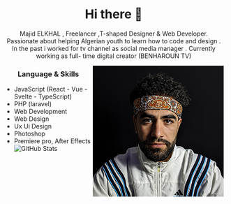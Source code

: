 <h1 align="center"> Hi there 👋 </h1>
<p align="center"> Majid ELKHAL , Freelancer ,T-shaped Designer & Web Developer. Passionate about helping Algerian youth to learn how to code and design .
In the past i worked for tv channel as social media manager .
Currently working as full- time digital creator (BENHAROUN TV) 
 </p>
<img align="right" src="Elkhal.jpg" height="300" width="300">
<h3 align="center"> Language & Skills </h3>

- JavaScript (React - Vue - Svelte - TypeScript)
- PHP (laravel)
- Web Development
- Web Design
- Ux Ui Design
- Photoshop
- Premiere pro, After Effects 
![GitHub Stats](https://github-readme-stats.vercel.app/api/top-langs/?username=EL-KHAL&layout=compact&langs_count=7&theme=tokyonight)



